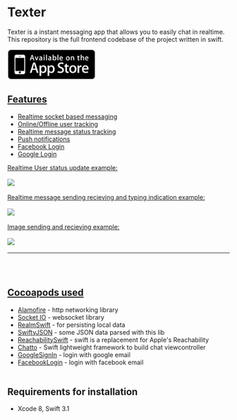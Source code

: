 # Texter

Texter is a instant messaging app that allows you to easily chat in realtime.
This repository is the full frontend codebase of the project written in swift.

<a href="https://itunes.apple.com/ca/app/texter/id1080900635?mt=8">
<img border="0" src="gifs/appstore.png" width="200">

## **Features**

- Realtime socket based messaging
- Online/Offline user tracking
- Realtime message status tracking
- Push notifications
- Facebook Login
- Google Login

Realtime User status update example:
<br><br>
<img src="gifs/login.gif" width="400">

Realtime message sending recieving and typing indication example:
<br><br>
<img src="gifs/message.gif" width="400">

Image sending and recieving example:
<br><br>
<img src="gifs/image.gif" width="400">

-------

<br><br>

## **Cocoapods used**
- [Alamofire](https://github.com/Alamofire/Alamofire) - http networking library
- [Socket IO](https://github.com/socketio/socket.io-client-swift) - websocket library
- [RealmSwift](https://github.com/realm/realm-cocoa) - for persisting local data
- [SwiftyJSON](https://github.com/SwiftyJSON/SwiftyJSON) - some JSON data parsed with this lib 
- [ReachabilitySwift](https://github.com/ashleymills/Reachability.swift) - swift is a replacement for Apple's Reachability
- [Chatto](https://github.com/badoo/Chatto) - Swift lightweight framework to build chat viewcontroller
- [GoogleSignIn](https://cocoapods.org/pods/GoogleSignIn) - login with google email
- [FacebookLogin](https://cocoapods.org/pods/FacebookLogin) - login with facebook email
<br><br>


## **Requirements for installation**
- Xcode 8, Swift 3.1
<br><br>
